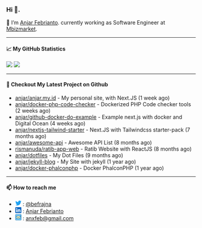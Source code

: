 ### Hi 👋.

 🔭 I’m [Anjar Febrianto](https://www.anjar.my.id). currently working as Software Engineer at [Mbizmarket](https://www.mbizmarket.co.id). 

[]() 

---


#### 📈 My GitHub Statistics
<img src="https://github-readme-stats.vercel.app/api?username=anjar&show_icons=true&count_private=true&hide=contribs&cache_seconds=86400&theme=vision-friendly-dark&hide_title=true">

<img src="https://github-readme-stats.vercel.app/api/top-langs/?username=anjar&layout=compact&count=8&cache_seconds=86400&theme=vision-friendly-dark&hide=html,css">


---

#### 👷 Checkout My Latest Project on Github

- [anjar/anjar.my.id](https://github.com/anjar/anjar.my.id) - My personal site, with Next.JS (1 week ago)
- [anjar/docker-php-code-checker](https://github.com/anjar/docker-php-code-checker) - Dockerized PHP Code checker tools (2 weeks ago)
- [anjar/github-docker-do-example](https://github.com/anjar/github-docker-do-example) - Example next.js with docker and Digital Ocean (4 weeks ago)
- [anjar/nextjs-tailwind-starter](https://github.com/anjar/nextjs-tailwind-starter) - Next.JS with Tailwindcss starter-pack (7 months ago)
- [anjar/awesome-api](https://github.com/anjar/awesome-api) - Awesome API List (8 months ago)
- [rismanuda/ratib-app-web](https://github.com/rismanuda/ratib-app-web) - Ratib Website with ReactJS (8 months ago)
- [anjar/dotfiles](https://github.com/anjar/dotfiles) - My Dot Files (9 months ago)
- [anjar/jekyll-blog](https://github.com/anjar/jekyll-blog) - My Site with jekyll (1 year ago)
- [anjar/docker-phalconphp](https://github.com/anjar/docker-phalconphp) - Docker PhalconPHP (1 year ago)


---
#### 📫 How to reach me
[](https://www.linkedin.com/in/anjar-febrianto/)

- <img  alt="Anjar Febrianto | Twitter"  width="16px"  src="https://raw.githubusercontent.com/anjar/anjar/master/assets/twitter.svg" /> : [@befrajna](https://twitter.com/befrajna)
- <img  alt="Anjar Febrianto | Linkedin"  width="16px" src="https://raw.githubusercontent.com/anjar/anjar/master/assets/linkedin.svg" /> : [Anjar Febrianto](https://www.linkedin.com/in/anjar-febrianto/)
- <img  alt="Anjar Febrianto | Email"  width="16px" src="https://raw.githubusercontent.com/anjar/anjar/master/assets/email-icon.svg" /> : [anxfeb@gmail.com](mailto://anxfeb@gmail.com)


